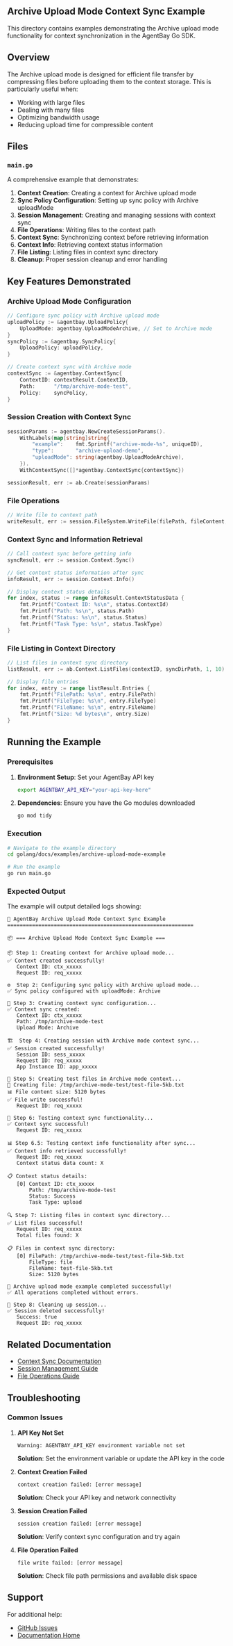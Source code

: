 ## Archive Upload Mode Context Sync Example

This directory contains examples demonstrating the Archive upload mode functionality for context synchronization in the AgentBay Go SDK.

## Overview

The Archive upload mode is designed for efficient file transfer by compressing files before uploading them to the context storage. This is particularly useful when:

- Working with large files
- Dealing with many files
- Optimizing bandwidth usage
- Reducing upload time for compressible content

## Files

### `main.go`

A comprehensive example that demonstrates:

1. **Context Creation**: Creating a context for Archive upload mode
2. **Sync Policy Configuration**: Setting up sync policy with Archive uploadMode
3. **Session Management**: Creating and managing sessions with context sync
4. **File Operations**: Writing files to the context path
5. **Context Sync**: Synchronizing context before retrieving information
6. **Context Info**: Retrieving context status information
7. **File Listing**: Listing files in context sync directory
8. **Cleanup**: Proper session cleanup and error handling

## Key Features Demonstrated

### Archive Upload Mode Configuration

```go
// Configure sync policy with Archive upload mode
uploadPolicy := &agentbay.UploadPolicy{
    UploadMode: agentbay.UploadModeArchive, // Set to Archive mode
}
syncPolicy := &agentbay.SyncPolicy{
    UploadPolicy: uploadPolicy,
}

// Create context sync with Archive mode
contextSync := &agentbay.ContextSync{
    ContextID: contextResult.ContextID,
    Path:      "/tmp/archive-mode-test",
    Policy:    syncPolicy,
}
```

### Session Creation with Context Sync

```go
sessionParams := agentbay.NewCreateSessionParams().
    WithLabels(map[string]string{
        "example":    fmt.Sprintf("archive-mode-%s", uniqueID),
        "type":       "archive-upload-demo",
        "uploadMode": string(agentbay.UploadModeArchive),
    }).
    WithContextSync([]*agentbay.ContextSync{contextSync})

sessionResult, err := ab.Create(sessionParams)
```

### File Operations

```go
// Write file to context path
writeResult, err := session.FileSystem.WriteFile(filePath, fileContent, "overwrite")
```

### Context Sync and Information Retrieval

```go
// Call context sync before getting info
syncResult, err := session.Context.Sync()

// Get context status information after sync
infoResult, err := session.Context.Info()

// Display context status details
for index, status := range infoResult.ContextStatusData {
    fmt.Printf("Context ID: %s\n", status.ContextId)
    fmt.Printf("Path: %s\n", status.Path)
    fmt.Printf("Status: %s\n", status.Status)
    fmt.Printf("Task Type: %s\n", status.TaskType)
}
```

### File Listing in Context Directory

```go
// List files in context sync directory
listResult, err := ab.Context.ListFiles(contextID, syncDirPath, 1, 10)

// Display file entries
for index, entry := range listResult.Entries {
    fmt.Printf("FilePath: %s\n", entry.FilePath)
    fmt.Printf("FileType: %s\n", entry.FileType)
    fmt.Printf("FileName: %s\n", entry.FileName)
    fmt.Printf("Size: %d bytes\n", entry.Size)
}
```

## Running the Example

### Prerequisites

1. **Environment Setup**: Set your AgentBay API key
   ```bash
   export AGENTBAY_API_KEY="your-api-key-here"
   ```

2. **Dependencies**: Ensure you have the Go modules downloaded
   ```bash
   go mod tidy
   ```

### Execution

```bash
# Navigate to the example directory
cd golang/docs/examples/archive-upload-mode-example

# Run the example
go run main.go
```

### Expected Output

The example will output detailed logs showing:

```
🚀 AgentBay Archive Upload Mode Context Sync Example
============================================================

📦 === Archive Upload Mode Context Sync Example ===

📦 Step 1: Creating context for Archive upload mode...
✅ Context created successfully!
   Context ID: ctx_xxxxx
   Request ID: req_xxxxx

⚙️  Step 2: Configuring sync policy with Archive upload mode...
✅ Sync policy configured with uploadMode: Archive

🔧 Step 3: Creating context sync configuration...
✅ Context sync created:
   Context ID: ctx_xxxxx
   Path: /tmp/archive-mode-test
   Upload Mode: Archive

🏗️  Step 4: Creating session with Archive mode context sync...
✅ Session created successfully!
   Session ID: sess_xxxxx
   Request ID: req_xxxxx
   App Instance ID: app_xxxxx

📝 Step 5: Creating test files in Archive mode context...
📄 Creating file: /tmp/archive-mode-test/test-file-5kb.txt
📊 File content size: 5120 bytes
✅ File write successful!
   Request ID: req_xxxxx

🔄 Step 6: Testing context sync functionality...
✅ Context sync successful!
   Request ID: req_xxxxx

📊 Step 6.5: Testing context info functionality after sync...
✅ Context info retrieved successfully!
   Request ID: req_xxxxx
   Context status data count: X

📋 Context status details:
   [0] Context ID: ctx_xxxxx
       Path: /tmp/archive-mode-test
       Status: Success
       Task Type: upload

🔍 Step 7: Listing files in context sync directory...
✅ List files successful!
   Request ID: req_xxxxx
   Total files found: X

📋 Files in context sync directory:
   [0] FilePath: /tmp/archive-mode-test/test-file-5kb.txt
       FileType: file
       FileName: test-file-5kb.txt
       Size: 5120 bytes

🎉 Archive upload mode example completed successfully!
✅ All operations completed without errors.

🧹 Step 8: Cleaning up session...
✅ Session deleted successfully!
   Success: true
   Request ID: req_xxxxx
```

## Related Documentation

- [Context Sync Documentation](../../../../docs/guides/common-features/basics/data-persistence.md)
- [Session Management Guide](../../../../docs/guides/common-features/basics/session-management.md)
- [File Operations Guide](../../../../docs/guides/common-features/basics/file-operations.md)

## Troubleshooting

### Common Issues

1. **API Key Not Set**
   ```
   Warning: AGENTBAY_API_KEY environment variable not set
   ```
   **Solution**: Set the environment variable or update the API key in the code

2. **Context Creation Failed**
   ```
   context creation failed: [error message]
   ```
   **Solution**: Check your API key and network connectivity

3. **Session Creation Failed**
   ```
   session creation failed: [error message]
   ```
   **Solution**: Verify context sync configuration and try again

4. **File Operation Failed**
   ```
   file write failed: [error message]
   ```
   **Solution**: Check file path permissions and available disk space

## Support

For additional help:
- [GitHub Issues](https://github.com/aliyun/wuying-agentbay-sdk/issues)
- [Documentation Home](../../../README.md)